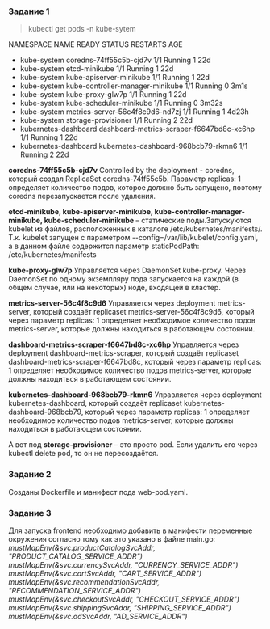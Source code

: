 ### Задание 1
> kubectl get pods -n kube-sytem

NAMESPACE              NAME                                        READY   STATUS    RESTARTS   AGE
* kube-system            coredns-74ff55c5b-cjd7v                     1/1     Running   1          22d
* kube-system            etcd-minikube                               1/1     Running   1          22d
* kube-system            kube-apiserver-minikube                     1/1     Running   1          22d
* kube-system            kube-controller-manager-minikube            1/1     Running   0          3m1s
* kube-system            kube-proxy-glw7p                            1/1     Running   1          22d
* kube-system            kube-scheduler-minikube                     1/1     Running   0          3m32s
* kube-system            metrics-server-56c4f8c9d6-nd7zj             1/1     Running   1          4d23h
* kube-system            storage-provisioner                         1/1     Running   2          22d
* kubernetes-dashboard   dashboard-metrics-scraper-f6647bd8c-xc6hp   1/1     Running   1          22d
* kubernetes-dashboard   kubernetes-dashboard-968bcb79-rkmn6         1/1     Running   2          22d

**coredns-74ff55c5b-cjd7v**
Controlled by the deployment - coredns, который создал ReplicaSet coredns-74ff55c5b. Параметр replicas: 1 определяет количество подов, которое должно быть запущено, поэтому coredns перезапускается после удаления.

**etcd-minikube, kube-apiserver-minikube, kube-controller-manager-minikube, kube-scheduler-minikube** – статические поды.Запускуются kubelet из файлов, расположенных в каталоге /etc/kubernetes/manifests/. Т.к. kubelet запущен с параметром --config=/var/lib/kubelet/config.yaml, а в данном файле содержится параметр staticPodPath: /etc/kubernetes/manifests

**kube-proxy-glw7p**
Управляется через DaemonSet kube-proxy. Через DaemonSet по одному экземпляру пода запускается на каждой (в общем случае, или на некоторых) ноде, входящей в кластер.

**metrics-server-56c4f8c9d6**
Управляется через deployment metrics-server, который создаёт replicaset metrics-server-56c4f8c9d6, который через параметр replicas: 1 определяет необходимое количество подов metrics-server, которые должны находиться в работающем состоянии.

**dashboard-metrics-scraper-f6647bd8c-xc6hp**
Управляется через deployment dashboard-metrics-scraper, который создаёт replicaset dashboard-metrics-scraper-f6647bd8c, который через параметр replicas: 1 определяет необходимое количество подов metrics-server, которые должны находиться в работающем состоянии.

**kubernetes-dashboard-968bcb79-rkmn6**
Управляется через deployment kubernetes-dashboard, который создаёт replicaset kubernetes-dashboard-968bcb79, который через параметр replicas: 1 определяет необходимое количество подов metrics-server, которые должны находиться в работающем состоянии.

А вот под **storage-provisioner** – это просто pod. Если удалить его через kubectl delete pod, то он не пересоздаётся.

### Задание 2
Созданы Dockerfile и манифест пода web-pod.yaml.

### Задание 3
Для запуска frontend необходимо добавить в манифести переменные окружения согласно тому как это указано в файле main.go:
        _mustMapEnv(&svc.productCatalogSvcAddr, "PRODUCT_CATALOG_SERVICE_ADDR")_
        _mustMapEnv(&svc.currencySvcAddr, "CURRENCY_SERVICE_ADDR")_
        _mustMapEnv(&svc.cartSvcAddr, "CART_SERVICE_ADDR")_
        _mustMapEnv(&svc.recommendationSvcAddr, "RECOMMENDATION_SERVICE_ADDR")_
        _mustMapEnv(&svc.checkoutSvcAddr, "CHECKOUT_SERVICE_ADDR")_
        _mustMapEnv(&svc.shippingSvcAddr, "SHIPPING_SERVICE_ADDR")_
        _mustMapEnv(&svc.adSvcAddr, "AD_SERVICE_ADDR")_
